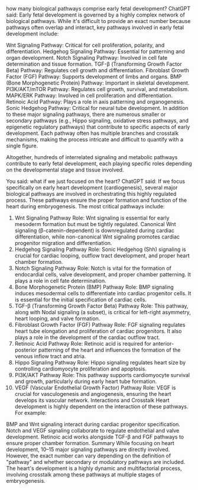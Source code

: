 how many biological pathways comprise early fetal development?
ChatGPT said:
Early fetal development is governed by a highly complex network of biological pathways. While it's difficult to provide an exact number because pathways often overlap and interact, key pathways involved in early fetal development include:

Wnt Signaling Pathway: Critical for cell proliferation, polarity, and differentiation.
Hedgehog Signaling Pathway: Essential for patterning and organ development.
Notch Signaling Pathway: Involved in cell fate determination and tissue formation.
TGF-β (Transforming Growth Factor Beta) Pathway: Regulates cell growth and differentiation.
Fibroblast Growth Factor (FGF) Pathway: Supports development of limbs and organs.
BMP (Bone Morphogenetic Protein) Pathway: Important in skeletal development.
PI3K/AKT/mTOR Pathway: Regulates cell growth, survival, and metabolism.
MAPK/ERK Pathway: Involved in cell proliferation and differentiation.
Retinoic Acid Pathway: Plays a role in axis patterning and organogenesis.
Sonic Hedgehog Pathway: Critical for neural tube development.
In addition to these major signaling pathways, there are numerous smaller or secondary pathways (e.g., Hippo signaling, oxidative stress pathways, and epigenetic regulatory pathways) that contribute to specific aspects of early development. Each pathway often has multiple branches and crosstalk mechanisms, making the process intricate and difficult to quantify with a single figure.

Altogether, hundreds of interrelated signaling and metabolic pathways contribute to early fetal development, each playing specific roles depending on the developmental stage and tissue involved.







You said:
what if we just focused on the heart?
ChatGPT said:
If we focus specifically on early heart development (cardiogenesis), several major biological pathways are involved in orchestrating this highly regulated process. These pathways ensure the proper formation and function of the heart during embryogenesis. The most critical pathways include:

1. Wnt Signaling Pathway
Role: Wnt signaling is essential for early mesoderm formation but must be tightly regulated. Canonical Wnt signaling (β-catenin-dependent) is downregulated during cardiac differentiation, while non-canonical Wnt signaling promotes cardiac progenitor migration and differentiation.
2. Hedgehog Signaling Pathway
Role: Sonic Hedgehog (Shh) signaling is crucial for cardiac looping, outflow tract development, and proper heart chamber formation.
3. Notch Signaling Pathway
Role: Notch is vital for the formation of endocardial cells, valve development, and proper chamber patterning. It plays a role in cell fate determination.
4. Bone Morphogenetic Protein (BMP) Pathway
Role: BMP signaling induces mesodermal cells to differentiate into cardiac progenitor cells. It is essential for the initial specification of cardiac cells.
5. TGF-β (Transforming Growth Factor Beta) Pathway
Role: This pathway, along with Nodal signaling (a subset), is critical for left-right asymmetry, heart looping, and valve formation.
6. Fibroblast Growth Factor (FGF) Pathway
Role: FGF signaling regulates heart tube elongation and proliferation of cardiac progenitors. It also plays a role in the development of the cardiac outflow tract.
7. Retinoic Acid Pathway
Role: Retinoic acid is required for anterior-posterior patterning of the heart and influences the formation of the venous inflow tract and atria.
8. Hippo Signaling Pathway
Role: Hippo signaling regulates heart size by controlling cardiomyocyte proliferation and apoptosis.
9. PI3K/AKT Pathway
Role: This pathway supports cardiomyocyte survival and growth, particularly during early heart tube formation.
10. VEGF (Vascular Endothelial Growth Factor) Pathway
Role: VEGF is crucial for vasculogenesis and angiogenesis, ensuring the heart develops its vascular network.
Interactions and Crosstalk
Heart development is highly dependent on the interaction of these pathways. For example:

BMP and Wnt signaling interact during cardiac progenitor specification.
Notch and VEGF signaling collaborate to regulate endothelial and valve development.
Retinoic acid works alongside TGF-β and FGF pathways to ensure proper chamber formation.
Summary
While focusing on heart development, 10–15 major signaling pathways are directly involved. However, the exact number can vary depending on the definition of "pathway" and whether secondary or modulatory pathways are included. The heart's development is a highly dynamic and multifactorial process, involving crosstalk among these pathways at multiple stages of embryogenesis.